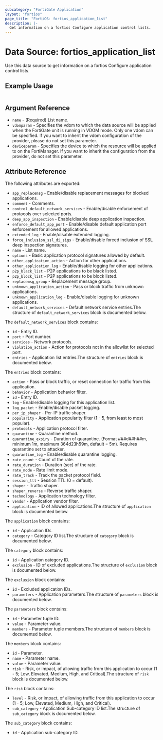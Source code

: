 ```yaml
---
subcategory: "FortiGate Application"
layout: "fortios"
page_title: "FortiOS: fortios_application_list"
description: |-
  Get information on a fortios Configure application control lists.
---
```


# Data Source: fortios_application_list
Use this data source to get information on a fortios Configure application control lists.


## Example Usage

```hcl

```

## Argument Reference

* `name` - (Required) List name.
* `vdomparam` - Specifies the vdom to which the data source will be applied when the FortiGate unit is running in VDOM mode. Only one vdom can be specified. If you want to inherit the vdom configuration of the provider, please do not set this parameter.
* `deviceparam` - Specifies the device to which the resource will be applied to on the FortiManager. If you want to inherit the configuration from the provider, do not set this parameter.

## Attribute Reference

The following attributes are exported:

* `app_replacemsg` - Enable/disable replacement messages for blocked applications.
* `comment` - Comments.
* `control_default_network_services` - Enable/disable enforcement of protocols over selected ports.
* `deep_app_inspection` - Enable/disable deep application inspection.
* `enforce_default_app_port` - Enable/disable default application port enforcement for allowed applications.
* `extended_log` - Enable/disable extended logging.
* `force_inclusion_ssl_di_sigs` - Enable/disable forced inclusion of SSL deep inspection signatures.
* `name` - List name.
* `options` - Basic application protocol signatures allowed by default.
* `other_application_action` - Action for other applications.
* `other_application_log` - Enable/disable logging for other applications.
* `p2p_black_list` - P2P applications to be black listed.
* `p2p_block_list` - P2P applications to be block listed.
* `replacemsg_group` - Replacement message group.
* `unknown_application_action` - Pass or block traffic from unknown applications.
* `unknown_application_log` - Enable/disable logging for unknown applications.
* `default_network_services` - Default network service entries.The structure of `default_network_services` block is documented below.

The `default_network_services` block contains:

* `id` - Entry ID.
* `port` - Port number.
* `services` - Network protocols.
* `violation_action` - Action for protocols not in the allowlist for selected port.
* `entries` - Application list entries.The structure of `entries` block is documented below.

The `entries` block contains:

* `action` - Pass or block traffic, or reset connection for traffic from this application.
* `behavior` - Application behavior filter.
* `id` - Entry ID.
* `log` - Enable/disable logging for this application list.
* `log_packet` - Enable/disable packet logging.
* `per_ip_shaper` - Per-IP traffic shaper.
* `popularity` - Application popularity filter (1 - 5, from least to most popular).
* `protocols` - Application protocol filter.
* `quarantine` - Quarantine method.
* `quarantine_expiry` - Duration of quarantine. (Format ###d##h##m, minimum 1m, maximum 364d23h59m, default = 5m). Requires quarantine set to attacker.
* `quarantine_log` - Enable/disable quarantine logging.
* `rate_count` - Count of the rate.
* `rate_duration` - Duration (sec) of the rate.
* `rate_mode` - Rate limit mode.
* `rate_track` - Track the packet protocol field.
* `session_ttl` - Session TTL (0 = default).
* `shaper` - Traffic shaper.
* `shaper_reverse` - Reverse traffic shaper.
* `technology` - Application technology filter.
* `vendor` - Application vendor filter.
* `application` - ID of allowed applications.The structure of `application` block is documented below.

The `application` block contains:

* `id` - Application IDs.
* `category` - Category ID list.The structure of `category` block is documented below.

The `category` block contains:

* `id` - Application category ID.
* `exclusion` - ID of excluded applications.The structure of `exclusion` block is documented below.

The `exclusion` block contains:

* `id` - Excluded application IDs.
* `parameters` - Application parameters.The structure of `parameters` block is documented below.

The `parameters` block contains:

* `id` - Parameter tuple ID.
* `value` - Parameter value.
* `members` - Parameter tuple members.The structure of `members` block is documented below.

The `members` block contains:

* `id` - Parameter.
* `name` - Parameter name.
* `value` - Parameter value.
* `risk` - Risk, or impact, of allowing traffic from this application to occur (1 - 5; Low, Elevated, Medium, High, and Critical).The structure of `risk` block is documented below.

The `risk` block contains:

* `level` - Risk, or impact, of allowing traffic from this application to occur (1 - 5; Low, Elevated, Medium, High, and Critical).
* `sub_category` - Application Sub-category ID list.The structure of `sub_category` block is documented below.

The `sub_category` block contains:

* `id` - Application sub-category ID.
